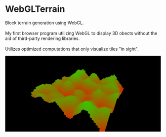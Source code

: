 # WebGLTerrain

Block terrain generation using WebGL.
<br><br>
My first browser program utilizing WebGL to display 3D obects without the aid of third-party rendering libraries.
<br><br>
Utilizes optimized computations that only visualize tiles "in sight".
<br>

![Example 1](https://github.com/Xeladarocks/WebGLTerrain/blob/master/imgs/example1.png)

